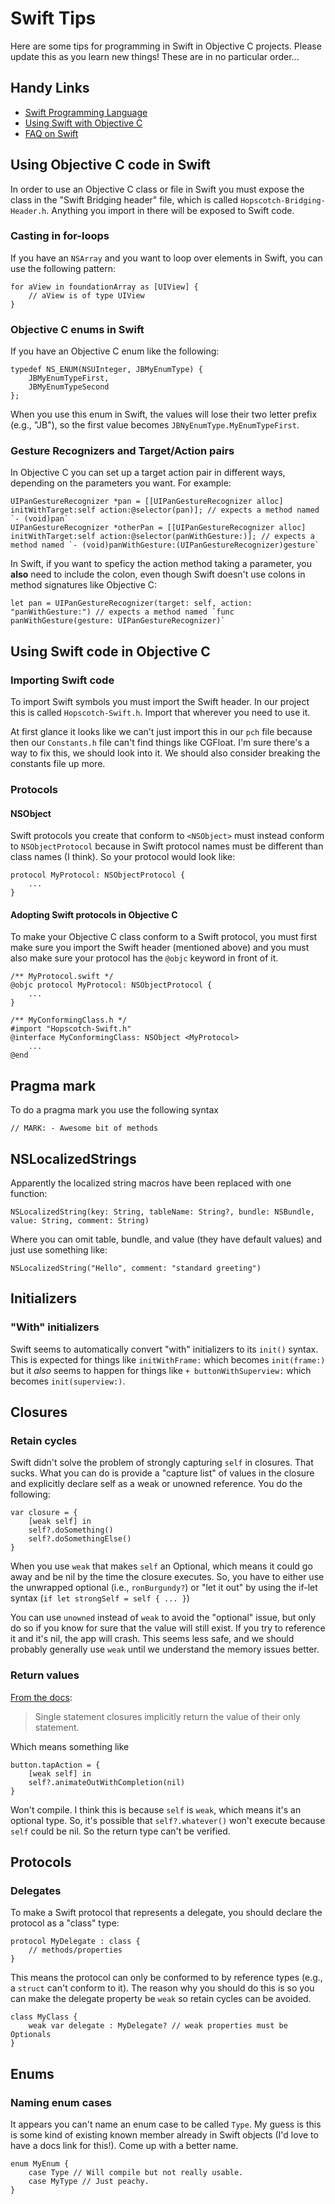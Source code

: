 Swift Tips
==========

Here are some tips for programming in Swift in Objective C projects. Please update this as you learn new things! These are in no particular order...

Handy Links
-----------

- [Swift Programming Language](https://developer.apple.com/library/prerelease/ios/documentation/Swift/Conceptual/Swift_Programming_Language/index.html#//apple_ref/doc/uid/TP40014097)
- [Using Swift with Objective C](https://developer.apple.com/library/prerelease/mac/documentation/Swift/Conceptual/BuildingCocoaApps/index.html#//apple_ref/doc/uid/TP40014216-CH2-XID_0)
- [FAQ on Swift](http://www.raywenderlich.com/74138/swift-language-faq)

Using Objective C code in Swift
-------------------------------

In order to use an Objective C class or file in Swift you must expose the class in the "Swift Bridging header" file, which is called `Hopscotch-Bridging-Header.h`. Anything you import in there will be exposed to Swift code.

### Casting in for-loops

If you have an `NSArray` and you want to loop over elements in Swift, you can use the following pattern:

```
for aView in foundationArray as [UIView] {
    // aView is of type UIView
}
```

### Objective C enums in Swift

If you have an Objective C enum like the following:

```
typedef NS_ENUM(NSUInteger, JBMyEnumType) {
	JBMyEnumTypeFirst,
	JBMyEnumTypeSecond
};
```

When you use this enum in Swift, the values will lose their two letter prefix (e.g., "JB"), so the first value becomes `JBNyEnumType.MyEnumTypeFirst`.

### Gesture Recognizers and Target/Action pairs

In Objective C you can set up a target action pair in different ways, depending on the parameters you want. For example:

```
UIPanGestureRecognizer *pan = [[UIPanGestureRecognizer alloc] initWithTarget:self action:@selector(pan)]; // expects a method named `- (void)pan`
UIPanGestureRecognizer *otherPan = [[UIPanGestureRecognizer alloc] initWithTarget:self action:@selector(panWithGesture:)]; // expects a method named `- (void)panWithGesture:(UIPanGestureRecognizer)gesture`
```

In Swift, if you want to speficy the action method taking a parameter, you **also** need to include the colon, even though Swift doesn't use colons in method signatures like Objective C:

```
let pan = UIPanGestureRecognizer(target: self, action: "panWithGesture:") // expects a method named `func panWithGesture(gesture: UIPanGestureRecognizer)`
```

Using Swift code in Objective C
-------------------------------

### Importing Swift code

To import Swift symbols you must import the Swift header. In our project this is called `Hopscotch-Swift.h`. Import that wherever you need to use it.

At first glance it looks like we can't just import this in our `pch` file because then our `Constants.h` file can't find things like CGFloat. I'm sure there's a way to fix this, we should look into it. We should also consider breaking the constants file up more.

### Protocols

#### NSObject

Swift protocols you create that conform to `<NSObject>` must instead conform to `NSObjectProtocol` because in Swift protocol names must be different than class names (I think). So your protocol would look like:


```
protocol MyProtocol: NSObjectProtocol {
	...
}
```

#### Adopting Swift protocols in Objective C

To make your Objective C class conform to a Swift protocol, you must first make sure you import the Swift header (mentioned above) and you must also make sure your protocol has the `@objc` keyword in front of it.

```
/** MyProtocol.swift */
@objc protocol MyProtocol: NSObjectProtocol {
	...
}

/** MyConformingClass.h */
#import "Hopscotch-Swift.h"
@interface MyConformingClass: NSObject <MyProtocol>
	...
@end
```

Pragma mark
-----------

To do a pragma mark you use the following syntax

```
// MARK: - Awesome bit of methods
```


NSLocalizedStrings
------------------

Apparently the localized string macros have been replaced with one function:

```
NSLocalizedString(key: String, tableName: String?, bundle: NSBundle, value: String, comment: String)
```

Where you can omit table, bundle, and value (they have default values) and just use something like:

```
NSLocalizedString("Hello", comment: "standard greeting")
```


Initializers
------------

### "With" initializers

Swift seems to automatically convert "with" initializers to its `init()` syntax. This is expected for things like `initWithFrame:` which becomes `init(frame:)` but it *also* seems to happen for things like `+ buttonWithSuperview:` which becomes `init(superview:)`.


Closures
--------

### Retain cycles

Swift didn't solve the problem of strongly capturing `self` in closures. That sucks. What you can do is provide a "capture list" of values in the closure and explicitly declare self as a weak or unowned reference. You do the following:

```
var closure = {
	[weak self] in
	self?.doSomething()
	self?.doSomethingElse()
}
```

When you use `weak` that makes `self` an Optional, which means it could go away and be nil by the time the closure executes. So, you have to either use the unwrapped optional (i.e., `ronBurgundy?`) or "let it out" by using the if-let syntax (`if let strongSelf = self { ... }`)

You can use `unowned` instead of `weak` to avoid the "optional" issue, but only do so if you know for sure that the value will still exist. If you try to reference it and it's nil, the app will crash. This seems less safe, and we should probably generally use `weak` until we understand the memory issues better.

### Return values

[From the docs](https://developer.apple.com/library/prerelease/ios/documentation/Swift/Conceptual/Swift_Programming_Language/GuidedTour.html):

>Single statement closures implicitly return the value of their only statement.

Which means something like

```
button.tapAction = {
	[weak self] in
	self?.animateOutWithCompletion(nil)
}
```

Won't compile. I think this is because `self` is `weak`, which means it's an optional type. So, it's possible that `self?.whatever()` won't execute because `self` could be nil. So the return type can't be verified.


Protocols
---------

### Delegates

To make a Swift protocol that represents a delegate, you should declare the protocol as a "class" type:

```
protocol MyDelegate : class {
	// methods/properties
}
```

This means the protocol can only be conformed to by reference types (e.g., a `struct` can't conform to it). The reason why you should do this is so you can make the delegate property be `weak` so retain cycles can be avoided.

```
class MyClass {
	weak var delegate : MyDelegate? // weak properties must be Optionals
}
```

Enums
-----

### Naming enum cases

It appears you can't name an enum case to be called `Type`. My guess is this is some kind of existing known member already in Swift objects (I'd love to have a docs link for this!). Come up with a better name.

```
enum MyEnum {
    case Type // Will compile but not really usable.
    case MyType // Just peachy.
}
```
